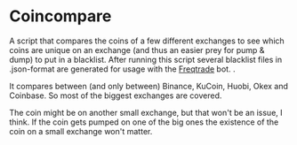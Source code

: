 # Coincompare

A script that compares the coins of a few different exchanges to see which coins are unique on an exchange (and thus an easier prey for pump & dump) to put in a blacklist.
After running this script several blacklist files in .json-format are generated for usage with the [Freqtrade](https://github.com/freqtrade/freqtrade) bot.  .


It compares between (and only between) Binance, KuCoin, Huobi, Okex and Coinbase. So most of the biggest exchanges are covered.  

The coin might be on another small exchange, but that won't be an issue, I think. If the coin gets pumped on one of the big ones the existence of the coin on a small exchange won't matter.
